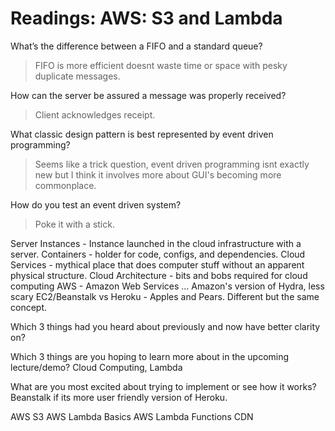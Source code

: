 # Readings: AWS: S3 and Lambda

What’s the difference between a FIFO and a standard queue?
> FIFO is more efficient doesnt waste time or space with pesky duplicate messages.

How can the server be assured a message was properly received?
> Client acknowledges receipt.

What classic design pattern is best represented by event driven programming? 
> Seems like a trick question, event driven programming isnt exactly new but I think it involves more about GUI's becoming more commonplace.

How do you test an event driven system? 
> Poke it with a stick.

Server Instances - Instance launched in the cloud infrastructure with a server.
Containers - holder for code, configs, and dependencies.
Cloud Services - mythical place that does computer stuff without an apparent physical structure.
Cloud Architecture - bits and bobs required for cloud computing
AWS - Amazon Web Services ... Amazon's version of Hydra, less scary
EC2/Beanstalk vs Heroku - Apples and Pears. Different but the same concept. 

Which 3 things had you heard about previously and now have better clarity on?

Which 3 things are you hoping to learn more about in the upcoming lecture/demo?
Cloud Computing, Lambda

What are you most excited about trying to implement or see how it works?
Beanstalk if its more user friendly version of Heroku.

AWS S3
AWS Lambda Basics
AWS Lambda Functions
CDN